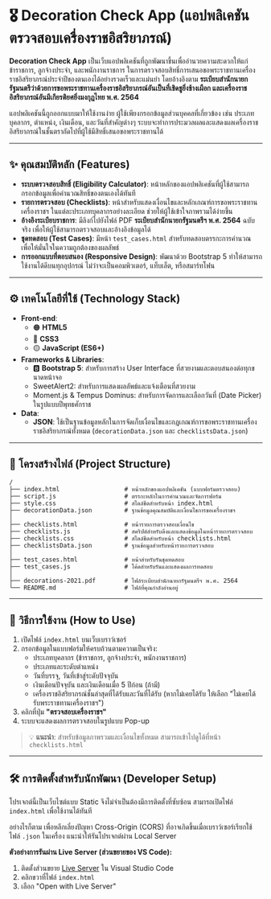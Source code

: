 # 🎖️ Decoration Check App (แอปพลิเคชันตรวจสอบเครื่องราชอิสริยาภรณ์)

**Decoration Check App** เป็นเว็บแอปพลิเคชันที่ถูกพัฒนาขึ้นเพื่ออำนวยความสะดวกให้แก่ ข้าราชการ, ลูกจ้างประจำ, และพนักงานราชการ ในการตรวจสอบสิทธิ์การเสนอขอพระราชทานเครื่องราชอิสริยาภรณ์ประจำปีของตนเองได้อย่างรวดเร็วและแม่นยำ โดยอ้างอิงตาม **ระเบียบสำนักนายกรัฐมนตรีว่าด้วยการขอพระราชทานเครื่องราชอิสริยาภรณ์อันเป็นที่เชิดชูยิ่งช้างเผือก และเครื่องราชอิสริยาภรณ์อันมีเกียรติยศยิ่งมงกุฎไทย พ.ศ. 2564**

แอปพลิเคชันนี้ถูกออกแบบมาให้ใช้งานง่าย ผู้ใช้เพียงกรอกข้อมูลส่วนบุคคลที่เกี่ยวข้อง เช่น ประเภทบุคลากร, ตำแหน่ง, เงินเดือน, และวันที่สำคัญต่างๆ ระบบจะทำการประมวลผลและแสดงผลเครื่องราชอิสริยาภรณ์ในชั้นตราถัดไปที่ผู้ใช้มีสิทธิ์เสนอขอพระราชทานได้

---

## ✨ คุณสมบัติหลัก (Features)

* **ระบบตรวจสอบสิทธิ์ (Eligibility Calculator)**: หน้าหลักของแอปพลิเคชันที่ผู้ใช้สามารถกรอกข้อมูลเพื่อคำนวณสิทธิ์ของตนเองได้ทันที
* **รายการตรวจสอบ (Checklists)**: หน้าสำหรับแสดงเงื่อนไขและหลักเกณฑ์การขอพระราชทานเครื่องราชฯ ในแต่ละประเภทบุคลากรอย่างละเอียด ช่วยให้ผู้ใช้เข้าใจภาพรวมได้ง่ายขึ้น
* **อ้างอิงระเบียบราชการ**: มีลิงก์ไปยังไฟล์ PDF **ระเบียบสำนักนายกรัฐมนตรีฯ พ.ศ. 2564** ฉบับจริง เพื่อให้ผู้ใช้สามารถตรวจสอบและอ้างอิงข้อมูลได้
* **ชุดทดสอบ (Test Cases)**: มีหน้า `test_cases.html` สำหรับทดสอบตรรกะการคำนวณ เพื่อให้มั่นใจในความถูกต้องของผลลัพธ์
* **การออกแบบที่ตอบสนอง (Responsive Design)**: พัฒนาด้วย Bootstrap 5 ทำให้สามารถใช้งานได้ดีบนทุกอุปกรณ์ ไม่ว่าจะเป็นคอมพิวเตอร์, แท็บเล็ต, หรือสมาร์ทโฟน

---

## ⚙️ เทคโนโลยีที่ใช้ (Technology Stack)

* **Front-end**:
    * 🟠 **HTML5**
    * 🔵 **CSS3**
    * 🟡 **JavaScript (ES6+)**
* **Frameworks & Libraries**:
    * 🅱️ **Bootstrap 5**: สำหรับการสร้าง User Interface ที่สวยงามและตอบสนองต่อทุกขนาดหน้าจอ
    * SweetAlert2: สำหรับการแสดงผลลัพธ์และแจ้งเตือนที่สวยงาม
    * Moment.js & Tempus Dominus: สำหรับการจัดการและเลือกวันที่ (Date Picker) ในรูปแบบปีพุทธศักราช
* **Data**:
    * **JSON**: ใช้เป็นฐานข้อมูลหลักในการจัดเก็บเงื่อนไขและกฎเกณฑ์การขอพระราชทานเครื่องราชอิสริยาภรณ์ทั้งหมด (`decorationData.json` และ `checklistsData.json`)

---

## 📂 โครงสร้างไฟล์ (Project Structure)

```
/
├── index.html                  # หน้าหลักของแอปพลิเคชัน (แบบฟอร์มตรวจสอบ)
├── script.js                   # ตรรกะหลักในการคำนวณและจัดการฟอร์ม
├── style.css                   # สไตล์ชีตสำหรับหน้า index.html
├── decorationData.json         # ฐานข้อมูลคุณสมบัติและเงื่อนไขการขอเครื่องราชฯ
│
├── checklists.html             # หน้ารายการตรวจสอบเงื่อนไข
├── checklists.js               # สคริปต์สำหรับดึงและแสดงข้อมูลในหน้ารายการตรวจสอบ
├── checklists.css              # สไตล์ชีตสำหรับหน้า checklists.html
├── checklistsData.json         # ฐานข้อมูลสำหรับหน้ารายการตรวจสอบ
│
├── test_cases.html             # หน้าสำหรับรันชุดทดสอบ
├── test_cases.js               # โค้ดสำหรับรันและแสดงผลการทดสอบ
│
├── decorations-2021.pdf        # ไฟล์ระเบียบสำนักนายกรัฐมนตรีฯ พ.ศ. 2564
└── README.md                   # ไฟล์ที่คุณกำลังอ่านอยู่
```

---

## 🚀 วิธีการใช้งาน (How to Use)

1.  เปิดไฟล์ `index.html` บนเว็บเบราว์เซอร์
2.  กรอกข้อมูลในแบบฟอร์มให้ครบถ้วนตามความเป็นจริง:
    * ประเภทบุคลากร (ข้าราชการ, ลูกจ้างประจำ, พนักงานราชการ)
    * ประเภทและระดับตำแหน่ง
    * วันที่บรรจุ, วันที่เข้าสู่ระดับปัจจุบัน
    * เงินเดือนปัจจุบัน และเงินเดือนเมื่อ 5 ปีก่อน (ถ้ามี)
    * เครื่องราชอิสริยาภรณ์ชั้นล่าสุดที่ได้รับและวันที่ได้รับ (หากไม่เคยได้รับ ให้เลือก "ไม่เคยได้รับพระราชทานเครื่องราชฯ")
3.  คลิกที่ปุ่ม **"ตรวจสอบเครื่องราชฯ"**
4.  ระบบจะแสดงผลการตรวจสอบในรูปแบบ Pop-up

> 💡 **แนะนำ**: สำหรับข้อมูลภาพรวมและเงื่อนไขทั้งหมด สามารถเข้าไปดูได้ที่หน้า `checklists.html`

---

## 🛠️ การติดตั้งสำหรับนักพัฒนา (Developer Setup)

โปรเจกต์นี้เป็นเว็บไซต์แบบ Static จึงไม่จำเป็นต้องมีการติดตั้งที่ซับซ้อน สามารถเปิดไฟล์ `index.html` เพื่อใช้งานได้ทันที

อย่างไรก็ตาม เพื่อหลีกเลี่ยงปัญหา Cross-Origin (CORS) ที่อาจเกิดขึ้นเมื่อเบราว์เซอร์เรียกใช้ไฟล์ `.json` ในเครื่อง แนะนำให้รันโปรเจกต์ผ่าน Local Server

**ตัวอย่างการรันผ่าน Live Server (ส่วนขยายของ VS Code):**
1.  ติดตั้งส่วนขยาย [Live Server](https://marketplace.visualstudio.com/items?itemName=ritwickdey.LiveServer) ใน Visual Studio Code
2.  คลิกขวาที่ไฟล์ `index.html`
3.  เลือก "Open with Live Server"
